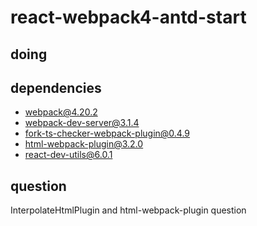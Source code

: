 # react-webpack4-antd-start


## doing


## dependencies

- webpack@4.20.2
- webpack-dev-server@3.1.4
- fork-ts-checker-webpack-plugin@0.4.9
- html-webpack-plugin@3.2.0
- react-dev-utils@6.0.1

## question
InterpolateHtmlPlugin and  html-webpack-plugin question
